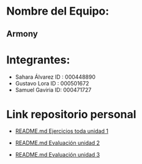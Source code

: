 # Nombre del Equipo:
  ## Armony
# Integrantes:
  - Sahara Álvarez
      ID : 000448890
  - Gustavo Lora
      ID : 000501672
  - Samuel Gaviria
      ID: 000471727
# Link repositorio personal 
- [README.md Ejercicios toda unidad 1](https://github.com/SamuelG43/proyecto-Raspberry-pi.git)

- [README.md Evaluación unidad 2](https://github.com/SamuelG43/Unidad2_Evaluaci-n.git)

- [README.md Evaluación unidad 3](https://github.com/SamuelG43/Unidad-3-SFI.git)
